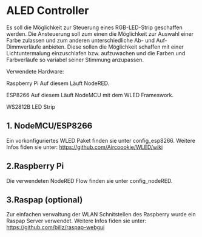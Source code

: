 # ALED Controller
Es soll die Möglichkeit zur Steuerung eines RGB-LED-Strip geschaffen werden. Die Ansteuerung soll zum einen die Möglichkeit zur Auswahl einer Farbe zulassen und zum anderen unterschiedliche Ab- und Auf-Dimmverläufe anbieten. Diese sollen die Möglichkeit schaffen mit einer Lichtuntermalung einzuschlafen bzw. aufzuwachen und die Farben und Farbverläufe so variabel seiner Stimmung anzupassen.

Verwendete Hardware:

Raspberry Pi 
  Auf diesem Läuft NodeRED.
  
ESP8266
  Auf diesem Läuft NodeMCU mit dem WLED Frameswork.
  
  
WS2812B
  LED Strip

## 1. NodeMCU/ESP8266 
Ein vorkonfiguriertes WLED Paket finden sie unter config_esp8266.
Weitere Infos fiden sie unter:
https://github.com/Aircoookie/WLED/wiki
## 2.Raspberry Pi
Die verwendeten  NodeRED Flow finden sie unter config_nodeRED.

## 3.Raspap (optional)
Zur einfachen verwaltung der WLAN Schnitstellen des Raspberry wurde ein Raspap Server verwendet.
Weitere Infos fiden sie unter:
https://github.com/billz/raspap-webgui


